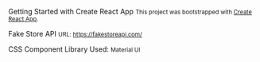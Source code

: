 Getting Started with Create React App
<small>This project was bootstrapped with [Create React App](https://github.com/facebook/create-react-app).</small>

Fake Store API
<small>URL: https://fakestoreapi.com/</small>

CSS Component Library Used:
<small> Material UI </small>
